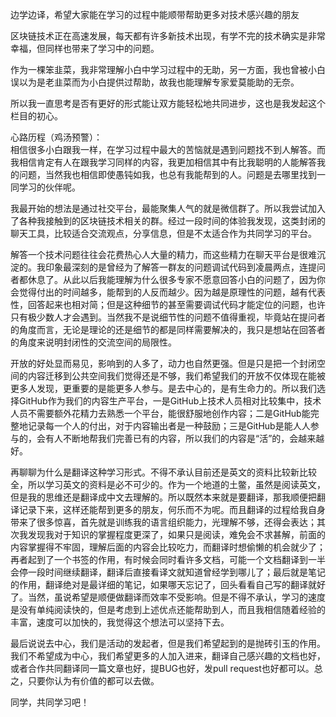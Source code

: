 边学边译，希望大家能在学习的过程中能顺带帮助更多对技术感兴趣的朋友

区块链技术正在高速发展，每天都有许多新技术出现，有学不完的技术确实是非常幸福，但同样也带来了学习中的问题。

作为一棵笨韭菜，我非常理解小白中学习过程中的无助，另一方面，我也曾被小白误以为是老韭菜而为小白提供过帮助，故我也能理解专家爱莫能助的无奈。

所以我一直思考是否有更好的形式能让双方能轻松地共同进步，这也是我发起这个栏目的初心。

心路历程（鸡汤预警）：  
相信很多小白跟我一样，在学习过程中最大的苦恼就是遇到问题找不到人解答。而我相信肯定有人在跟我学习同样的内容，我更加相信其中有比我聪明的人能解答我的问题，当然我也相信即使愚钝如我，也总有我能帮到的人。问题是去哪里找到一同学习的伙伴呢。

我最开始的想法是通过社交平台，最能聚集人气的就是微信群了。所以我尝试加入了各种我接触到的区块链技术相关的群。经过一段时间的体验我发现，这类封闭的聊天工具，比较适合交流观点，分享信息，但是不太适合作为共同学习的平台。

解答一个技术问题往往会花费热心人大量的精力，而这些精力在聊天平台是很难沉淀的。我印象最深刻的是曾经为了解答一群友的问题调试代码到凌晨两点，连提问者都休息了。从此以后我能理解为什么很多专家不愿意回答小白的问题了，因为你会觉得付出的时间越多，能帮到的人反而越少。因为越是原理性的问题，越有代表性，回答起来也相对简；但是这种细节的甚至需要调试代码才能定位的问题，也许只有极少数人才会遇到。当然我不是说细节性的问题不值得重视，毕竟站在提问者的角度而言，无论是理论的还是细节的都是同样需要解决的，我只是想站在回答者的角度来说明封闭性的交流空间的局限性。

开放的好处显而易见，影响到的人多了，动力也自然更强。但是只是把一个封闭空间的内容迁移到公共空间我们觉得还是不够，我们希望我们的开放不仅体现在能被更多人发现，更重要的是能更多人参与。是去中心的，是有生命力的。所以我们选择GitHub作为我们的内容生产平台，一是GitHub上技术人员相对比较集中，技术人员不需要额外花精力去熟悉一个平台，能很舒服地创作内容；二是GitHub能完整地记录每一个人的付出，对于内容输出者是一种鼓励；三是GitHub是能人人参与的，会有人不断地帮我们完善已有的内容，所以我们的内容是“活”的，会越来越好。

再聊聊为什么是翻译这种学习形式。不得不承认目前还是英文的资料比较新比较全，所以学习英文的资料是必不可少的。作为一个地道的土鳖，虽然是阅读英文，但是我的思维还是翻译成中文去理解的。所以既然本来就是要翻译，那我顺便把翻译记录下来，这样还能帮到更多的朋友，何乐而不为呢。而且翻译的过程给我自身带来了很多惊喜，首先就是训练我的语言组织能力，光理解不够，还得会表达；其次我发现我对于知识的掌握程度更深了，如果只是阅读，难免会不求甚解，前面的内容掌握得不牢固，理解后面的内容会比较吃力，而翻译时想偷懒的机会就少了；再者起到了一个书签的作用，有时候会同时看许多文档，可能一个文档翻译到一半会停一段时间继续翻译，翻译后直接看译文就知道曾经学到哪儿了；最后就是笔记的作用，翻译绝对是最详细的笔记，如果哪天忘记了，回头看看自己写的翻译就好了。当然，虽说希望是顺便做翻译而效率不受影响。但是不得不承认，学习的速度是没有单纯阅读快的，但是考虑到上述优点还能帮助到人，而且我相信随着经验的丰富，速度可以加快的，我觉得这个想法可以坚持下去。

最后说说去中心，我们是活动的发起者，但是我们希望起到的是抛砖引玉的作用。我们不希望成为中心，我们希望更多的人加入进来，翻译自己感兴趣的文档也好，或者合作共同翻译同一篇文章也好，提BUG也好，发pull request也好都可以。总之，只要你认为有价值的都可以去做。

同学，共同学习吧！
